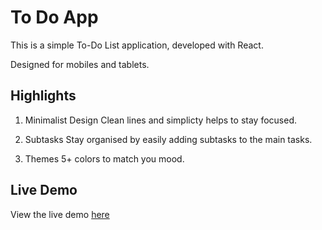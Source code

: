 # To Do App

This is a simple To-Do List application, developed with React.

Designed for mobiles and tablets.

## Highlights

1. Minimalist Design
Clean lines and simplicty helps to stay focused.

2. Subtasks
Stay organised by easily adding subtasks to the main tasks.

3. Themes
5+ colors to match you mood.

## Live Demo

View the live demo [here](https://lambent-starburst-bfffbf.netlify.app)
